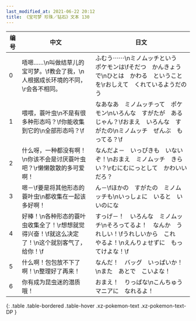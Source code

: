 ```yaml
---
last_modified_at: 2021-06-22 20:12
title: 《宝可梦 珍珠／钻石》文本 130
---
```

| 编号 | 中文 | 日文 |
| ---- | ---- | ---- |
| 0 | 唔嗯……\n叫做结草儿的宝可梦。\f教会了我，\n人根据成长环境的不同，\r会各不相同。 | ふむう⋯⋯\nミノムッチという　ポケモンは\fそだつ　かんきょうで\nひとは　かわる　ということを\rおしえて　くれているようだのう |
| 1 | 喂喂，蓑叶虫\n不是有很多种形态吗？\f你能收集到它的\n全部形态吗？\f | なあなあ　ミノムッチって　ポケモン\nいろんな　すがたが　あるじゃん？\fおまえ　いろんな　すがたの\nミノムッチ　ぜんぶ　もってる？\f |
| 2 | 什么呀，一种都没有啊！\n你该不会是讨厌蓑叶虫吧？\r懒懒散散的多可爱啊！ | なんだよ－　いっぴきも　いないぞ！\nおまえ　ミノムッチ　きらい？\rむにむにっとして　かわいいだろ？ |
| 3 | 嗯－\f要是将其他形态的蓑叶虫\n都收集在一起该多好啊！ | ん－\fほかの　すがたの　ミノムッチも\nいっしょに　いると　いいのにな |
| 4 | 好棒！\n各种形态的蓑叶虫收集全了！\r想想就觉得兴奋！\f就这么决定了！\n这个就别客气了，给你！\f | すっげ－！　いろんな　ミノムッチ\nそろってるよ！　なんか　うれしい！\fうれしいから　これ　やるよ！\nえんりょせずに　もってけよな！\f |
| 5 | 什么啊！包包放不下了啊！\n整理好了再来！ | なんだ！　バッグ　いっぱいか！\nまた　あとで　こいよな！ |
| 6 | 你有成为昆虫迷的潜质哦！ | おまえ！　りっぱな\nこんちゅうマニアに　なれるよ！ |
{: .table .table-bordered .table-hover .xz-pokemon-text .xz-pokemon-text-DP }